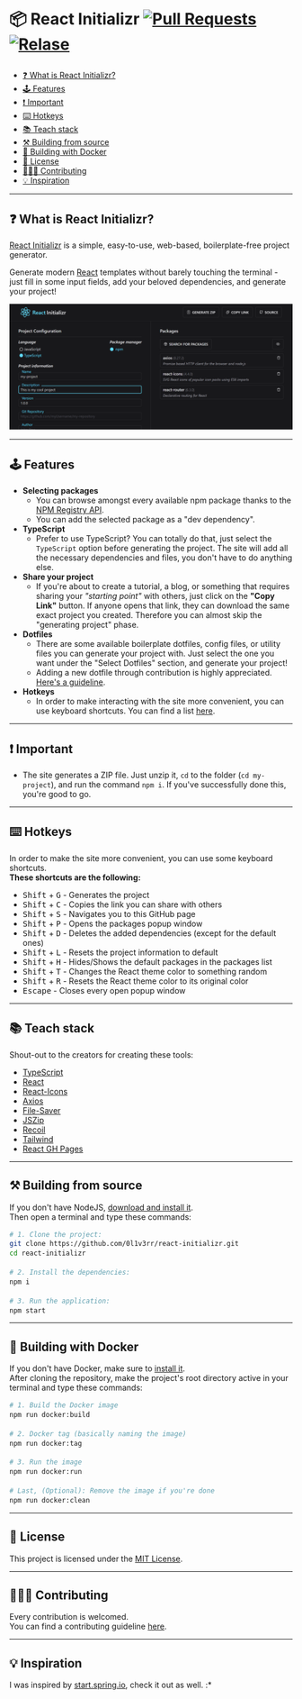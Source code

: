 <h1>

📦 React Initializr <a href="https://makeapullrequest.com"><img src="https://img.shields.io/badge/PRs-welcome-brightgreen.svg" alt="Pull Requests"></a> <a href="https://github.com/0l1v3rr/react-initializr/releases"><img src="https://img.shields.io/github/release/0l1v3rr/react-initializr.svg" alt="Relase"></a>

</h1>

- [❓ What is React Initializr?](#-what-is-react-initializr)
- [🕹️ Features](#️-features)
- [❗ Important](#-important)
- [⌨️ Hotkeys](#️-hotkeys)
- [📚 Teach stack](#-teach-stack)
- [⚒️ Building from source](#️-building-from-source)
- [🐋 Building with Docker](#-building-with-docker)
- [📝 License](#-license)
- [🧑‍🤝‍🧑 Contributing](#-contributing)
- [💡 Inspiration](#-inspiration)

<hr>

## ❓ What is React Initializr?

<a href="https://0l1v3rr.github.io/react-initializr/" target="_blank">React Initializr</a> is a simple, easy-to-use, web-based, boilerplate-free project generator.

Generate modern <a href="https://reactjs.org/" target="_blank">React</a> templates without barely touching the terminal - just fill in some input fields, add your beloved dependencies, and generate your project!

<img src="./images/screenshot_1.png" alt="Screenshot">

<hr>

## 🕹️ Features
- **Selecting packages** 
  - You can browse amongst every available npm package thanks to the [NPM Registry API](https://github.com/npm/registry).
  - You can add the selected package as a "dev dependency".
- **TypeScript**
  - Prefer to use TypeScript? You can totally do that, just select the `TypeScript` option before generating the project. The site will add all the necessary dependencies and files, you don't have to do anything else. 
- **Share your project**
  - If you're about to create a tutorial, a blog, or something that requires sharing your _"starting point"_ with others, just click on the **"Copy Link"** button. If anyone opens that link, they can download the same exact project you created. Therefore you can almost skip the "generating project" phase.
- **Dotfiles**
  - There are some available boilerplate dotfiles, config files, or utility files you can generate your project with. Just select the one you want under the "Select Dotfiles" section, and generate your project!
  - Adding a new dotfile through contribution is highly appreciated. [Here's a guideline](https://github.com/0l1v3rr/react-initializr/issues/15).
- **Hotkeys**
  - In order to make interacting with the site more convenient, you can use keyboard shortcuts. You can find a list [here](#️-hotkeys).

<hr>

## ❗ Important

- The site generates a ZIP file. Just unzip it, `cd` to the folder (`cd my-project`), and run the command `npm i`. If you've successfully done this, you're good to go.

<hr>

## ⌨️ Hotkeys

In order to make the site more convenient, you can use some keyboard shortcuts.  
**These shortcuts are the following:**

- <kbd>Shift</kbd> + <kbd>G</kbd> - Generates the project
- <kbd>Shift</kbd> + <kbd>C</kbd> - Copies the link you can share with others
- <kbd>Shift</kbd> + <kbd>S</kbd> - Navigates you to this GitHub page
- <kbd>Shift</kbd> + <kbd>P</kbd> - Opens the packages popup window
- <kbd>Shift</kbd> + <kbd>D</kbd> - Deletes the added dependencies (except for the default ones)
- <kbd>Shift</kbd> + <kbd>L</kbd> - Resets the project information to default
- <kbd>Shift</kbd> + <kbd>H</kbd> - Hides/Shows the default packages in the packages list
- <kbd>Shift</kbd> + <kbd>T</kbd> - Changes the React theme color to something random
- <kbd>Shift</kbd> + <kbd>R</kbd> - Resets the React theme color to its original color
- <kbd>Escape</kbd> - Closes every open popup window

<hr>

## 📚 Teach stack

Shout-out to the creators for creating these tools:

- [TypeScript](https://www.typescriptlang.org/)
- [React](https://reactjs.org/)
- [React-Icons](https://react-icons.github.io/react-icons/)
- [Axios](https://github.com/axios/axios)
- [File-Saver](https://github.com/eligrey/FileSaver.js/)
- [JSZip](https://stuk.github.io/jszip/)
- [Recoil](https://recoiljs.org/)
- [Tailwind](https://tailwindcss.com/)
- [React GH Pages](https://github.com/gitname/react-gh-pages)

<hr>

## ⚒️ Building from source

If you don't have NodeJS, [download and install it](https://nodejs.org/en/).  
Then open a terminal and type these commands:

```sh
# 1. Clone the project:
git clone https://github.com/0l1v3rr/react-initializr.git
cd react-initializr

# 2. Install the dependencies:
npm i

# 3. Run the application:
npm start
```

<hr>

## 🐋 Building with Docker

If you don't have Docker, make sure to [install it](https://www.docker.com/get-started/).  
After cloning the repository, make the project's root directory active in your terminal and type these commands:

```sh
# 1. Build the Docker image
npm run docker:build

# 2. Docker tag (basically naming the image)
npm run docker:tag

# 3. Run the image
npm run docker:run

# Last, (Optional): Remove the image if you're done
npm run docker:clean
```

<hr>

## 📝 License

This project is licensed under the [MIT License](LICENSE).

<hr>

## 🧑‍🤝‍🧑 Contributing

Every contribution is welcomed.  
You can find a contributing guideline [here](CONTRIBUTING.md).

<hr>

## 💡 Inspiration

I was inspired by [start.spring.io](https://start.spring.io/), check it out as well. :\*
